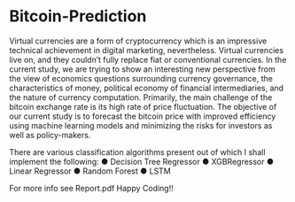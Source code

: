 # Bitcoin-Prediction
Virtual currencies are a form of cryptocurrency which is an impressive technical achievement in
digital marketing, nevertheless. Virtual currencies live on, and they couldn’t fully replace fiat or
conventional currencies. In the current study, we are trying to show an interesting new
perspective from the view of economics questions surrounding currency governance, the
characteristics of money, political economy of financial intermediaries, and the nature of
currency computation.
Primarily, the main challenge of the bitcoin exchange rate is its high rate of price fluctuation.
The objective of our current study is to forecast the bitcoin price with improved efficiency using
machine learning models and minimizing the risks for investors as well as policy-makers.

There are various classification algorithms present out of which I shall implement the following:
● Decision Tree Regressor
● XGBRegressor
● Linear Regressor
● Random Forest
● LSTM

For more info see Report.pdf
Happy Coding!!
